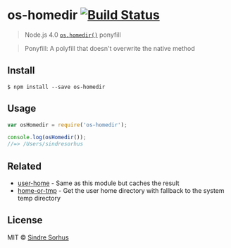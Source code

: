 # os-homedir [![Build Status](https://travis-ci.org/sindresorhus/os-homedir.svg?branch=master)](https://travis-ci.org/sindresorhus/os-homedir)

> Node.js 4.0 [`os.homedir()`](https://iojs.org/api/os.html#os_os_homedir) ponyfill

> Ponyfill: A polyfill that doesn't overwrite the native method


## Install

```
$ npm install --save os-homedir
```


## Usage

```js
var osHomedir = require('os-homedir');

console.log(osHomedir());
//=> /Users/sindresorhus
```


## Related

- [user-home](https://github.com/sindresorhus/user-home) - Same as this module but caches the result
- [home-or-tmp](https://github.com/sindresorhus/home-or-tmp) - Get the user home directory with fallback to the system temp directory


## License

MIT © [Sindre Sorhus](http://sindresorhus.com)
